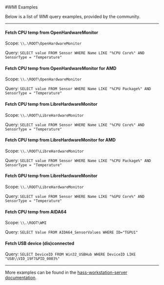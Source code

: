 #WMI Examples

Below is a list of WMI query examples, provided by the community.

---

#### Fetch CPU temp from OpenHardwareMonitor

Scope: ```\\.\ROOT\OpenHardwareMonitor```

Query: ```SELECT value FROM Sensor WHERE Name LIKE "%CPU Core%" AND SensorType = "Temperature"```

#### Fetch CPU temp from OpenHardwareMonitor for AMD

Scope: ```\\.\ROOT\OpenHardwareMonitor```

Query: ```SELECT value FROM Sensor WHERE Name LIKE "%CPU Package%" AND SensorType = "Temperature"```

#### Fetch CPU temp from LibreHardwareMonitor

Scope: ```\\.\ROOT\LibreHardwareMonitor```

Query: ```SELECT value FROM Sensor WHERE Name LIKE "%CPU Core%" AND SensorType = "Temperature"```

#### Fetch CPU temp from LibreHardwareMonitor for AMD

Scope: ```\\.\ROOT\LibreHardwareMonitor```

Query: ```SELECT value FROM Sensor WHERE Name LIKE "%CPU Package%" AND SensorType = "Temperature"```

#### Fetch GPU temp from LibreHardwareMonitor

Scope: ```\\.\ROOT\LibreHardwareMonitor```

Query: ```SELECT value FROM Sensor WHERE Name LIKE "%GPU Core%" AND SensorType = "Temperature"```

#### Fetch CPU temp from AIDA64

Scope: ```\\.\ROOT\WMI```

Query: ```SELECT Value FROM AIDA64_SensorValues WHERE ID="TGPU1"```

#### Fetch USB device (dis)connected

Query: ```SELECT DeviceID FROM Win32_USBHub WHERE DeviceID LIKE "USB\\VID_19F7&PID_0003%"```

---

More examples can be found in the [hass-workstation-server documentation](https://github.com/sleevezipper/hass-workstation-service/blob/master/documentation/WMIQuery.md).